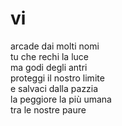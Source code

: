 # vi

arcade dai molti nomi  
tu che rechi la luce  
ma godi degli antri  
proteggi il nostro limite  
e salvaci dalla pazzia  
la peggiore la più umana  
tra le nostre paure
